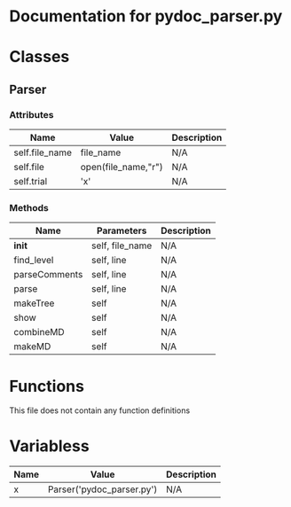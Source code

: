 
# Documentation for pydoc_parser.py
# Classes

## Parser
### Attributes

| Name     | Value   | Description   |
| -------- | ------- |------- |
|self.file_name|file_name| N/A|
|self.file|open(file_name,"r")| N/A|
|self.trial|'x'| N/A|

### Methods

| Name     | Parameters   | Description   |
| -------- | ------- |------- |
|__init__|self, file_name| N/A|
|find_level|self, line| N/A|
|parseComments|self, line| N/A|
|parse|self, line| N/A|
|makeTree|self| N/A|
|show|self| N/A|
|combineMD|self| N/A|
|makeMD|self| N/A|

# Functions
This file does not contain any function definitions

# Variabless

| Name     | Value   | Description   |
| -------- | ------- |------- |
| x | Parser('pydoc_parser.py')| N/A|
